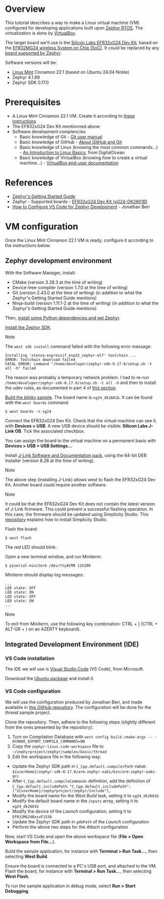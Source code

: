 # Overview

This tutorial describes a way to make a Linux virtual machine (VM) configured for developing applications built upon [Zephyr RTOS](https://www.zephyrproject.org/). The virtualization is done by [VirtualBox](https://www.virtualbox.org/).

The target board we'll use is the [Silicon Labs EFR32xG24 Dev Kit](https://www.silabs.com/development-tools/wireless/efr32xg24-dev-kit?tab=overview), based on the [EFR32MG24 wireless System on Chip (SoC)](https://www.silabs.com/wireless/zigbee/efr32mg24-series-2-socs). It could be replaced by any [board supported by Zephyr](https://docs.zephyrproject.org/latest/boards/index.html#).

Software versions will be:

* [Linux Mint](https://linuxmint.com/) Cinnamon 22.1 (based on Ubuntu 24.04 Noble)
* Zephyr 4.1.99
* Zephyr SDK 0.17.0

# Prerequisites

* A Linux Mint Cinnamon 22.1 VM. Create it according to [these instructions](https://github.com/PascalBod/lm-vm)
* The EFR32xG24 Dev Kit mentionned above
* Software development comptencies:
  * Basic knowledge of Git - [Git user manual](https://git-scm.com/docs/user-manual)
  * Basic knowledge of GitHub - [About GitHub and Git](https://docs.github.com/en/get-started/start-your-journey/about-github-and-git)
  * Basic knowledge of Linux (knowing the most common commands...) - [An Introduction to Linux Basics](https://www.digitalocean.com/community/tutorials/an-introduction-to-linux-basics), from DigitalOcean
  * Basic knowledge of VirtualBox (knowing how to create a virtual machine...) - [VirtualBox end-user documentation](https://www.virtualbox.org/wiki/End-user_documentation)

# References

* [Zephyr's Getting Started Guide](https://docs.zephyrproject.org/latest/develop/getting_started/index.html)
* Zephyr - Supported boards - [EFR32xG24 Dev Kit (xG24-DK2601B)](https://docs.zephyrproject.org/latest/boards/silabs/dev_kits/xg24_dk2601b/doc/index.html)
* [How to Configure VS Code for Zephyr Development](https://blog.golioth.io/how-to-configure-vs-code-for-zephyr-development/) - Jonathan Beri

# VM configuration

Once the Linux Mint Cinnamon 22.1 VM is ready, configure it according to the instructions below.

## Zephyr development environment

With the Software Manager, install:

* CMake (version 3.28.3 at the time of writing)
* Device-tree-compiler (version 1.7.0 at the time of writing)
* Git (version 2.43.0 at the time of writing) (in addition to what the Zephyr's Getting Started Guide mentions)
* Ninja-build (version 1.11.1-2 at the time of writing) (in addition to what the Zephyr's Getting Started Guide mentions)

Then, [install some Python dependencies and get Zephyr](https://docs.zephyrproject.org/latest/develop/getting_started/index.html#get-zephyr-and-install-python-dependencies).

[Install the Zephyr SDK](https://docs.zephyrproject.org/latest/develop/getting_started/index.html#install-the-zephyr-sdk).

> [!NOTE]
> The `west sdk install` command failed with the following error message:
> 
> ```
> Installing 'xtensa-espressif_esp32_zephyr-elf' toolchain ...
> ERROR: Toolchain download failed
> FATAL ERROR: command "/home/developer/zephyr-sdk-0.17.0/setup.sh -t all -h" failed
> ```
>
> The reason was probably a temporary network problem. 
> I had to re-run `/home/developer/zephyr-sdk-0.17.0/setup.sh -t all -h` and then to install the udev rules, as
> documented in part 4 of [this section](https://docs.zephyrproject.org/latest/develop/toolchains/zephyr_sdk.html#zephyr-sdk-installation).

[Build the *blinky* sample](https://docs.zephyrproject.org/latest/develop/getting_started/index.html#build-the-blinky-sample). The board name is `xg24_dk2601b`. It can be found with the `west boards` command:

```
$ west boards -n xg24
```

Connect the EFR32xG24 Dev Kit. Check that the virtual machine can see it, with **Devices > USB**. A new USB device should be visible: **Silicon Labs J-Link OB**. Tick the associated checkbox.

You can assign the board to the virtual machine on a permanent basis with **Devices > USB > USB Settings...**

Install [J-Link Software and Documentation pack](https://www.segger.com/downloads/jlink/#J-LinkSoftwareAndDocumentationPack), using the 64-bit DEB Installer (version 8.28 at the time of writing).

> [!NOTE]
> The above step (installing J-Link) allows west to flash the EFR32xG24 Dev Kit. Another board could require another software.

> [!NOTE]
> It could be that the EFR32xG24 Dev Kit does not contain the latest version of J-Link firmware. This could prevent a successful flashing operation. In this case, the firmware should be updated using Simplicity Studio. This [repository](https://github.com/PascalBod/lm-efr32-simplicityStudio) explains how to install Simplicity Studio.

Flash the board:

```
$ west flash
```

The red LED should blink.

Open a new terminal window, and run Miniterm:

```
$ pyserial-miniterm /dev/ttyACM0 115200
```

Miniterm should display log messages:

```
...
LED state: OFF
LED state: ON
LED state: OFF
LED state: ON
...
```

> [!NOTE]
>
> To exit from Miniterm, use the following key combination: CTRL + ] (CTRL + ALT-GR + ) on an AZERTY keyboard).

## Integrated Development Environment (IDE)

### VS Code installation

The IDE we will use is [Visual Studio Code](https://code.visualstudio.com/) (VS Code), from Microsoft.

Download the [Ubuntu package](https://code.visualstudio.com/Download) and install it.

### VS Code configuration

We will use the configuration produced by Jonathan Beri, and made available in [this GitHub repository](https://github.com/beriberikix/zephyr-vscode-example). The configuration will be done for the *thread* sample project.

Clone the repository. Then, adhere to the following steps (slightly different from the ones presented by the repository):

1. Turn on Compilation Database with  `west config build.cmake-args -- -DCMAKE_EXPORT_COMPILE_COMMANDS=ON`
2. Copy the `zephyr-linux.code-workspace` file to `~/zephyrproject/zephyr/samples/basic/thread`
3. Edit the workspace file in the following way:

* Update the Zephyr SDK path in `C_Cpp.default.compilerPath` value: `${userHome}/zephyr-sdk-0.17.0/arm-zephyr-eabi/bin/arm-zephyr-eabi-gcc`
* After `C_Cpp.default.compileCommands` definition, add the definition of `C_Cpp.default.includePath`: `"C_Cpp.default.includePath": ["${userHome}/zephyrproject/zephyr/include"],`
* Modify the board name for the *West Build* task, setting it to `xg24_dk2601b`
* Modify the default board name in the `inputs` array, setting it to `xg24_dk2601b`
* Modify the device of the *Launch* configuration, setting it to `EFR32MG24BxxxF1536`
* Update the Zephyr SDK path in `gdbPath` of the *Launch* configuration
* Perform the above two steps for the *Attach* configuration

Now, start VS Code and open the above workspace file (**File > Open Workspace from File...**).

Build the sample application, for instance with **Terminal > Run Task...**, then selecting **West Build**.

Ensure the board is connected to a PC's USB port, and attached to the VM. Flash the board, for instance with **Terminal > Run Task...**, then selecting **West Flash**.

To run the sample application in debug mode, select **Run > Start Debugging**.